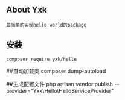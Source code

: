 ## About Yxk
    最简单的实现hello world的package

## 安装
    composer require yxk/hello
    
##自动加载类
    composer dump-autoload
    
##生成配置文件
     php artisan vendor:publish --provider="Yxk\Hello\HelloServiceProvider" 
